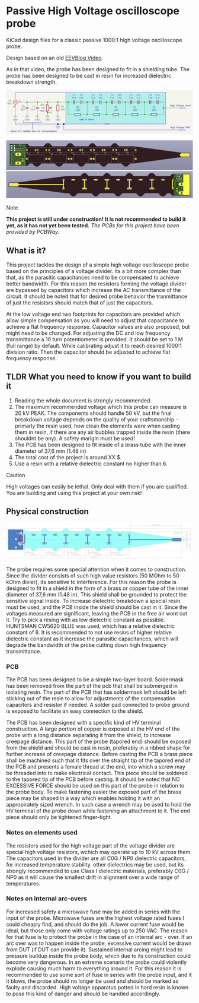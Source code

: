 # Passive High Voltage oscilloscope probe
KiCad design files for a classic passive 1000:1 high voltage oscilloscope probe.

Design based on an old [EEVBlog Video](https://www.youtube.com/watch?v=jUvSP3BQpvs).

As in that video, the probe has been designed to fit in a shielding tube. The probe has been designed to be cast in resin for increased dielectric breakdown strength.

![A drawing of the schematic of the probe](/images/schematic-basic.jpeg)

![A rendering of the front of the PCB of the probe](/images/pcb-render-front.jpeg)
![A rendering of the back of the PCB of the probe](/images/pcb-render-back.jpeg)

> [!NOTE]
> **This project is still under construction! It is not recommended to build it yet, as it has not yet been tested.**
> *The PCBs for this project have been provided by PCBWay.*

## What is it?
This project tackles the design of a simple high voltage oscilloscope probe based on the principles of a voltage divider. Its a bit more complex than that, as the parasitic capacitances need to be compensated to achieve better bandwidth. For this reason the resistors forming the voltage divider are bypassed by capacitors which increase the AC transmittance of the circuit. It should be noted that for desired probe behavior the tranmittance of just the resistors should match that of just the capacitors. 

At the low voltage end two footprints for capacitors are provided which allow simple compensation as you will need to adjust that capacitance to achieve a flat frequency response. Capacitor values are also proposed, but might need to be changed.
For adjusting the DC and low frequency transmittance a 10 turn potentiometer is provided. It should be set to 1 M (full range) by default. While calibrating adjust it to reach desired 1000:1 division ratio. Then the capacitor should be adjusted to achieve flat frequency response.


## TLDR What you need to know if you want to build it
1. Reading the whole document is strongly recommended.
2. The maximum recommended voltage which this probe can measure is 20 kV PEAK. The components should handle 50 kV, but the final breakdown voltage depends on the quality of your craftsmanship - primarly the resin used, how clean the elements were when casting them in resin, if there are any air bubbles trapped inside the resin (there shouldnt be any). A safety marigin must be used!
3. The PCB has been designed to fit inside of a brass tube with the inner diameter of 37,6 mm (1.48 in)
4. The total cost of the project is around XX $.
5. Use a resin with a relative dielectric constant no higher than 6.

> [!CAUTION]
> High voltages can easily be lethal. Only deal with them if you are qualified. You are building and using this project at your own risk!

## Physical construction

![A drawing with the dimensions of the PCB of the probe](/images/pcb-basic.jpeg)

The probe requires some special attention when it comes to construction. Since the divider consists of such high value resistors (50 MOhm to 50 kOhm divier), its sensitive to interference. For this reason the probe is designed to fit in a shield in the form of a brass or copper tube of the inner diameter of 37,6 mm (1.48 in). This shield shall be grounded to protect the sensitive signal inside. To increase dielectric breakdown a special resin must be used, and the PCB inside the shield should be cast in it. Since the voltages measured are significant, leaving the PCB in the free air wont cut it. Try to pick a resing with as low dielectric constant as possible. HUNTSMAN CW5620 BLUE was used, which has a relative dielectric constant of 6. It is recommended to not use resins of higher relative dielectric constant as it increase the parasitic capacitances, which will degrade the bandwidth of the probe cutting down high frequency transmittance.

### PCB

The PCB has been designed to be a simple two-layer board. Soldermask has been removed from the part of the pcb that shall be submerged in isolating resin. The part of the PCB that has soldermask left should be left sticking out of the resin to allow for adjustments of the compensation capacitors and resistor if needed. A solder pad connected to probe ground is exposed to facilitate an easy connection to the shield.

The PCB has been designed with a specific kind of HV terminal construction. A large portion of copper is exposed at the HV end of the probe with a long distance separating it from the shield, to increase creepage distance. This part of the probe (tapored end) should be exposed from the shield and should be cast in resin, preferably in a ribbed shape for further increase of creepage distance. Before casting the PCB a brass piece shall be machined such that it fits over the straight tip of the tapored end of the PCB and presents a female thread at the end, into which a screw may be threaded into to make electrical contact. This piece should be soldered to the tapored tip of the PCB before casting. It should be noted that NO EXCESSIVE FORCE should be used on this part of the probe in relation to the probe body. To make fastening easier the exposed part of the brass piece may be shaped in a way which enables holding it with an appropirately sized wrench. In such case a wrench may be used to hold the HV terminal of the probe down while fastening an attachment to it. The end piece should only be tightened finger-tight.

### Notes on elements used

The resistors used for the high voltage part of the voltage divider are special high voltage resistors, wchich may operate up to 10 kV across them. The capacitors used in the divider are all C0G / NP0 dielectric capacitors, for increased  temperature stability. other dielectrics may be used, but its strongly recommended to use Class I dielectric materials, preferably C0G / NP0 as it will cause the smallest drift in alignment over a wide range of temperatures.

### Notes on internal arc-overs

For increased safety a microwave fuse may be added in series with the input of the probe. Microwave fuses are the highest voltage rated fuses I could cheaply find, and should do the job. A lower current fuse would be ideal, but those only come with voltage ratings up to 250 VAC. The reason for that fuse is to protect the probe in the case of an internal arc - over. If an arc over was to happen inside the probe, excessive current would be drawn from DUT (if DUT can provide it). Sustained internal arcing might lead to pressure buildup inside the probe body, which due to its construction could become very dangerous. In an extreme scenario the probe could violently explode causing much harm to everything around it. For this reason it is recommended to use some sort of fuse in series with the probe input, and it it blows, the probe should no longer be used and should be marked as faulty and discarded. High voltage apparatus potted in hard resin is known to pose this kind of danger and should be handled accordingly.
